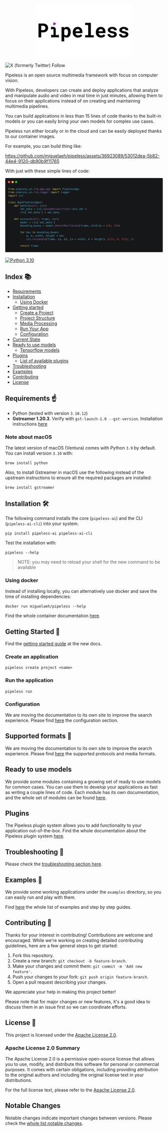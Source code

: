 <div align="center">
  <img src="assets/pipeless-logo-w300.png" alt="Pipeless logo" />
</div>

![X (formerly Twitter) Follow](https://img.shields.io/twitter/follow/pipeless_ai?color=%230000ff)

Pipeless is an open source multimedia framework with focus on computer vision.

With Pipeless, developers can create and deploy applications that analyze and manipulate audio and video in real time in just minutes, allowing them to focus on their applications instead of on creating and maintaining multimedia pipelines.

You can build applications in less than 15 lines of code thanks to the built-in models or you can easily bring your own models for complex use cases.

Pipeless run either locally or in the cloud and can be easily deployed thanks to our container images.

For example, you can build thing like:

https://github.com/miguelaeh/pipeless/assets/36923089/53012dea-5b82-44e4-9120-db90b9f11765

With just with these simple lines of code:

![Cats recognition code](assets/cats-code.png)

[![Python 3.10](https://img.shields.io/badge/python-3.10-blue.svg)](https://www.python.org/downloads/release/python-3100/)

## Index 📚

- [Requirements](#requirements-%EF%B8%8F)
- [Installation](#installation-%EF%B8%8F)
   - [Using Docker](#using-docker)
- [Getting started](#getting-started-)
   - [Create a Project](#create-a-project)
   - [Project Structure](#project-structure)
   - [Media Processing](#media-processing)
   - [Run Your App](#run-your-app)
   - [Configuration](#configuration)
- [Current State](#current-state-)
- [Ready to use models](#ready-to-use-models)
   - [Tensorflow models](#tensorflow-based-models)
- [Plugins](#plugins)
   - [List of available plugins](#available-plugins)
- [Troubleshooting](#troubleshooting-)
- [Examples](#examples-)
- [Contributing](#contributing-)
- [License](#license-)

## Requirements ☝️

* Python (tested with version `3.10.12`)
* **Gstreamer 1.20.3**. Verify with `gst-launch-1.0 --gst-version`. Installation instructions [here](https://gstreamer.freedesktop.org/documentation/installing/index.html?gi-language=python)

### Note about macOS

The latest version of macOS (Ventura) comes with Python `3.9` by default. You can install version `3.10` with:

```console
brew install python
```

Also, to install Gstreamer in macOS use the following instead of the upstream instructions to ensure all the required packages are installed:

```console
brew install gstreamer
```

## Installation 🛠️

The following command installs the core (`pipeless-ai`) and the CLI (`pipeless-ai-cli`) into your system.

```console
pip install pipeless-ai pipeless-ai-cli
```

Test the installation with:

```console
pipeless --help
```

> NOTE: you may need to reload your shell for the new command to be available

### Using docker

Instead of installing locally, you can alternatively use docker and save the time of installing dependencies:

```console
docker run miguelaeh/pipeless --help
```

Find the whole container documentation [here](/package/README.md).

## Getting Started 🚀

Find the [getting started guide](https://pipeless.ai/docs/v0/getting-started) at the new docs.

### Create an application

```console
pipeless create project <name>
```

### Run the application

```console
pipeless run
```

### Configuration

We are moving the documentation to its own site to improve the search experience. Please find [here](https://pipeless.ai/docs/v0/configuration) the configuration section.

## Supported formats 📌

We are moving the documentation to its own site to improve the search experience. Please find [here](https://pipeless.ai/docs/v0/formats) the supported protocols and media formats.

## Ready to use models

We provide some modules containing a growing set of ready to use models for common cases. You can use them to develop your applications as fast as writing a couple lines of code. Each module has its own documentation, and the whole set of modules can be found [here](https://pipeless.ai/docs/v0/models).

## Plugins

The Pipeless plugin system allows you to add functionality to your application out-of-the-box.
Find the whole documentation about the Pipeless plugin system [here](https://pipeless.ai/docs/v0/plugins).

## Troubleshooting 🐞

Please check the [troubleshooting section here](https://pipeless.ai/docs/v0/troubleshooting).

## Examples 🌟

We provide some working applications under the `examples` directory, so you can easily run and play with them.

Find [here](https://pipeless.ai/docs/v0/examples) the whole list of examples and step by step guides.

## Contributing 🤝

Thanks for your interest in contributing! Contributions are welcome and encouraged. While we're working on creating detailed contributing guidelines, here are a few general steps to get started:

1. Fork this repository.
2. Create a new branch: `git checkout -b feature-branch`.
3. Make your changes and commit them: `git commit -m 'Add new feature'`.
4. Push your changes to your fork: `git push origin feature-branch`.
5. Open a pull request describing your changes.

We appreciate your help in making this project better!

Please note that for major changes or new features, it's a good idea to discuss them in an issue first so we can coordinate efforts.

## License 📄

This project is licensed under the [Apache License 2.0](LICENSE).

### Apache License 2.0 Summary

The Apache License 2.0 is a permissive open-source license that allows you to use, modify, and distribute this software for personal or commercial purposes. It comes with certain obligations, including providing attribution to the original authors and including the original license text in your distributions.

For the full license text, please refer to the [Apache License 2.0](LICENSE).

## Notable Changes

Notable changes indicate important changes between versions. Please check the [whole list notable changes](https://pipeless.ai/docs/v0/changes).
